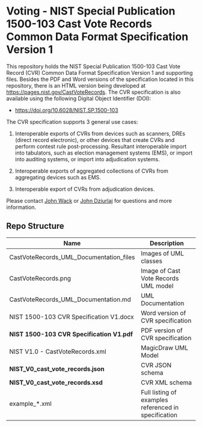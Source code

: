 # Voting - NIST Special Publication 1500-103 Cast Vote Records Common Data Format Specification Version 1

This repository holds the NIST Special Publication 1500-103 Cast Vote Record (CVR) Common Data Format Specification Version 1 and supporting files. Besides the PDF and Word versions of the specification located in this repository, there is an HTML version being developed at https://pages.nist.gov/CastVoteRecords. The CVR specification is also available using the following Digital Object Identifier (DOI):

- https://doi.org/10.6028/NIST.SP.1500-103

The CVR specification supports 3 general use cases:

1. Interoperable exports of CVRs from devices such as scanners, DREs (direct record electronic), or other devices that create CVRs and perform contest rule post-processing. Resultant interoperable import into tabulators, such as election management systems (EMS), or import into auditing systems, or import into adjudication systems.

2. Interoperable exports of aggregated collections of CVRs from aggregating devices such as EMS.

3. Interoperable export of CVRs from adjudication devices.


Please contact [John Wack](mailto:john.wack@nist.gov) or [John Dziurlaj](mailto:john@hiltonroscoe.com) for questions and more information.

## Repo Structure

|Name     |Description                                         |
|---------|----------------------------------------------------|
|CastVoteRecords_UML_Documentation_files|Images of UML classes|
|CastVoteRecords.png|Image of Cast Vote Records UML model          |
|CastVoteRecords_UML_Documentation.md|UML Documentation        |
|NIST 1500-103 CVR Specification V1.docx|Word version of CVR specification|
|**NIST 1500-103 CVR Specification V1.pdf**|PDF version of CVR specification|
|NIST V1.0 - CastVoteRecords.xml|MagicDraw UML Model           |
|**NIST_V0_cast_vote_records.json**|CVR JSON schema                    |
|**NIST_V0_cast_vote_records.xsd**|CVR XML schema                      |
|example_*.xml|Full listing of examples referenced in specification|
